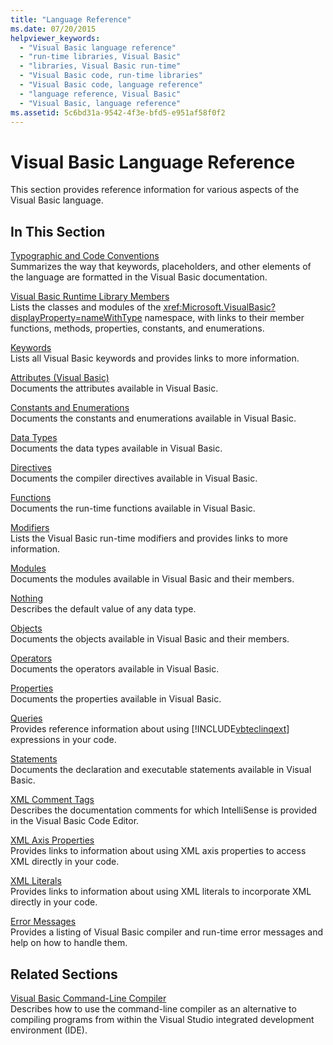 ```yaml
---
title: "Language Reference"
ms.date: 07/20/2015
helpviewer_keywords: 
  - "Visual Basic language reference"
  - "run-time libraries, Visual Basic"
  - "libraries, Visual Basic run-time"
  - "Visual Basic code, run-time libraries"
  - "Visual Basic code, language reference"
  - "language reference, Visual Basic"
  - "Visual Basic, language reference"
ms.assetid: 5c6bd31a-9542-4f3e-bfd5-e951af58f0f2
---
```

# Visual Basic Language Reference

This section provides reference information for various aspects of the Visual Basic language.  
  
## In This Section  

 [Typographic and Code Conventions](../../visual-basic/language-reference/typographic-and-code-conventions.md)  
 Summarizes the way that keywords, placeholders, and other elements of the language are formatted in the Visual Basic documentation.  
  
 [Visual Basic Runtime Library Members](../../visual-basic/language-reference/runtime-library-members.md)  
 Lists the classes and modules of the <xref:Microsoft.VisualBasic?displayProperty=nameWithType> namespace, with links to their member functions, methods, properties, constants, and enumerations.  
  
 [Keywords](../../visual-basic/language-reference/keywords/index.md)  
 Lists all Visual Basic keywords and provides links to more information.  
  
 [Attributes (Visual Basic)](../../visual-basic/language-reference/attributes.md)  
 Documents the attributes available in Visual Basic.  
  
 [Constants and Enumerations](../../visual-basic/language-reference/constants-and-enumerations.md)  
 Documents the constants and enumerations available in Visual Basic.  
  
 [Data Types](../../visual-basic/language-reference/data-types/index.md)  
 Documents the data types available in Visual Basic.  
  
 [Directives](../../visual-basic/language-reference/directives/index.md)  
 Documents the compiler directives available in Visual Basic.  
  
 [Functions](../../visual-basic/language-reference/functions/index.md)  
 Documents the run-time functions available in Visual Basic.  
  
 [Modifiers](../../visual-basic/language-reference/modifiers/index.md)  
 Lists the Visual Basic run-time modifiers and provides links to more information.  
  
 [Modules](../../visual-basic/language-reference/modules.md)  
 Documents the modules available in Visual Basic and their members.  
  
 [Nothing](../../visual-basic/language-reference/nothing.md)  
 Describes the default value of any data type.  
  
 [Objects](../../visual-basic/language-reference/objects/index.md)  
 Documents the objects available in Visual Basic and their members.  
  
 [Operators](../../visual-basic/language-reference/operators/index.md)  
 Documents the operators available in Visual Basic.  
  
 [Properties](../../visual-basic/language-reference/properties.md)  
 Documents the properties available in Visual Basic.  
  
 [Queries](../../visual-basic/language-reference/queries/index.md)  
 Provides reference information about using [!INCLUDE[vbteclinqext](~/includes/vbteclinqext-md.md)] expressions in your code.  
  
 [Statements](../../visual-basic/language-reference/statements/index.md)  
 Documents the declaration and executable statements available in Visual Basic.  
  
 [XML Comment Tags](../../visual-basic/language-reference/xmldoc/index.md)  
 Describes the documentation comments for which IntelliSense is provided in the Visual Basic Code Editor.  
  
 [XML Axis Properties](../../visual-basic/language-reference/xml-axis/index.md)  
 Provides links to information about using XML axis properties to access XML directly in your code.  
  
 [XML Literals](../../visual-basic/language-reference/xml-literals/index.md)  
 Provides links to information about using XML literals to incorporate XML directly in your code.  
  
 [Error Messages](../../visual-basic/language-reference/error-messages/index.md)  
 Provides a listing of Visual Basic compiler and run-time error messages and help on how to handle them.  
  
## Related Sections  

 [Visual Basic Command-Line Compiler](../../visual-basic/reference/command-line-compiler/index.md)  
 Describes how to use the command-line compiler as an alternative to compiling programs from within the Visual Studio integrated development environment (IDE).
